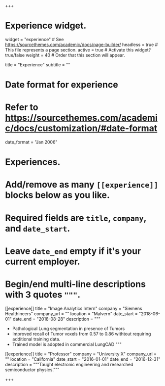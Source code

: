 +++
# Experience widget.
widget = "experience"  # See https://sourcethemes.com/academic/docs/page-builder/
headless = true  # This file represents a page section.
active = true  # Activate this widget? true/false
weight = 40  # Order that this section will appear.

title = "Experience"
subtitle = ""

# Date format for experience
#   Refer to https://sourcethemes.com/academic/docs/customization/#date-format
date_format = "Jan 2006"

# Experiences.
#   Add/remove as many `[[experience]]` blocks below as you like.
#   Required fields are `title`, `company`, and `date_start`.
#   Leave `date_end` empty if it's your current employer.
#   Begin/end multi-line descriptions with 3 quotes `"""`.
[[experience]]
  title = "Image Analytics Intern"
  company = "Siemens Healthineers"
  company_url = ""
  location = "Malvern"
  date_start = "2018-06-01"
  date_end = "2018-08-28"
  description = """
  * Pathological Lung segmentation in presence of Tumors
  * Improved recall of Tumor voxels from 0.57 to 0.86 withtout requiring additional training data.
  * Trained model is adopted in commercial LungCAD
  """

[[experience]]
  title = "Professor"
  company = "University X"
  company_url = ""
  location = "California"
  date_start = "2016-01-01"
  date_end = "2016-12-31"
  description = """Taught electronic engineering and researched semiconductor physics."""

+++

